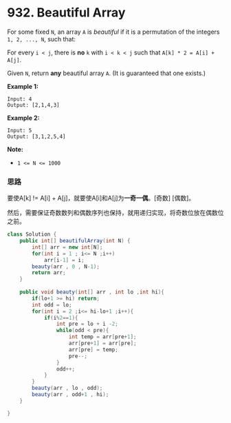# 932. Beautiful Array

For some fixed `N`, an array `A` is *beautiful* if it is a permutation of the integers `1, 2, ..., N`, such that:

For every `i < j`, there is **no** `k` with `i < k < j` such that `A[k] * 2 = A[i] + A[j]`.

Given `N`, return **any** beautiful array `A`. (It is guaranteed that one exists.)

**Example 1:**

```
Input: 4
Output: [2,1,4,3]
```

**Example 2:**

```
Input: 5
Output: [3,1,2,5,4]
```

**Note:**

- `1 <= N <= 1000`

### 思路

要使A[k] != A[i] + A[j]，就要使A[i]和A[j]为**一奇一偶**。[奇数] [偶数]。

然后，需要保证奇数数列和偶数序列也保持，就用递归实现，将奇数位放在偶数位之前。

```java
class Solution {
    public int[] beautifulArray(int N) {
        int[] arr = new int[N];
        for(int i = 1 ; i<= N ;i++)
            arr[i-1] = i;
        beauty(arr , 0 , N-1);
        return arr;
    }
    
    public void beauty(int[] arr , int lo ,int hi){
        if(lo+1 >= hi) return;
        int odd = lo;
        for(int i = 2 ;i<= hi-lo+1 ;i++){
            if(i%2==1){
                int pre = lo + i -2;
                while(odd < pre){
                    int temp = arr[pre+1];
                    arr[pre+1] = arr[pre];
                    arr[pre] = temp;
                    pre--;
                }
                odd++;
            }
        }
        beauty(arr , lo , odd);
        beauty(arr , odd+1 , hi);
    }

}
```

